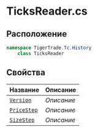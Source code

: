 
# TicksReader.cs
## Расположение
```csharp
namespace TigerTrade.Tc.History  
    class TicksReader
```

## Свойства
| Название | Описание |
| --- | --- |
| [`Version`](./svoistva/Version.md) | *Описание* |
| [`PriceStep`](./svoistva/PriceStep.md) | *Описание* |
| [`SizeStep`](./svoistva/SizeStep.md) | *Описание* |
